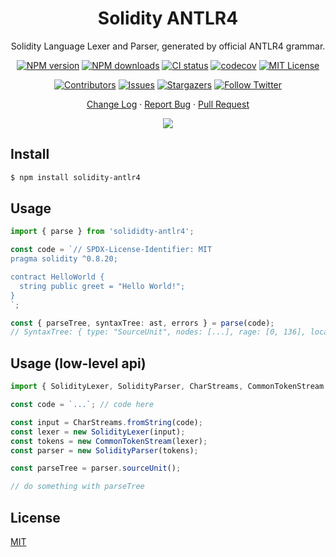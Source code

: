 <div align="center"><a name="readme-top"></a>

<h1>Solidity ANTLR4</h1>

Solidity Language Lexer and Parser, generated by official ANTLR4 grammar.

[![NPM version][npm-image]][npm-url]
[![NPM downloads][download-image]][download-url]
[![CI status][github-action-image]][github-action-url]
[![codecov][codecov-image]][codecov-url]
[![MIT License][license-shield]][license-url]

[![Contributors][contributors-shield]][contributors-url]
[![Issues][issues-shield]][issues-url]
[![Stargazers][stars-shield]][stars-url]
[![Follow Twitter][twitter-image]][twitter-url]

[Change Log](./CHANGELOG.md) · [Report Bug](https://github.com/jeasonstudio/solidity-antlr4/issues/new) · [Pull Request](https://github.com/jeasonstudio/solidity-antlr4/compare)

![](https://raw.githubusercontent.com/andreasbm/readme/master/assets/lines/rainbow.png)

[npm-image]: https://img.shields.io/npm/v/solidity-antlr4?style=for-the-badge
[npm-url]: http://npmjs.org/package/solidity-antlr4
[download-image]: https://img.shields.io/npm/dm/solidity-antlr4.svg?style=for-the-badge
[download-url]: https://npmjs.org/package/solidity-antlr4
[github-action-image]: https://img.shields.io/github/actions/workflow/status/jeasonstudio/solidity-antlr4/test.yml?style=for-the-badge
[github-action-url]: https://github.com/jeasonstudio/solidity-antlr4/actions?query=workflow=%22test%22
[codecov-image]: https://img.shields.io/codecov/c/github/jeasonstudio/solidity-antlr4/master.svg?style=for-the-badge
[codecov-url]: https://codecov.io/gh/jeasonstudio/solidity-antlr4/branch/master
[license-shield]: https://img.shields.io/github/license/jeasonstudio/solidity-antlr4.svg?style=for-the-badge
[license-url]: https://github.com/jeasonstudio/solidity-antlr4/blob/master/LICENSE

[contributors-shield]: https://img.shields.io/github/contributors/jeasonstudio/solidity-antlr4.svg?style=for-the-badge
[contributors-url]: https://github.com/jeasonstudio/solidity-antlr4/graphs/contributors
[stars-shield]: https://img.shields.io/github/stars/jeasonstudio/solidity-antlr4.svg?style=for-the-badge
[stars-url]: https://github.com/jeasonstudio/solidity-antlr4/stargazers
[issues-shield]: https://img.shields.io/github/issues/jeasonstudio/solidity-antlr4.svg?style=for-the-badge
[issues-url]: https://github.com/jeasonstudio/solidity-antlr4/issues
[twitter-image]: https://img.shields.io/twitter/follow/jeasonstudio?style=for-the-badge&logo=x
[twitter-url]: https://twitter.com/jeasonstudio

</div>

## Install

```bash
$ npm install solidity-antlr4
```

## Usage

```ts
import { parse } from 'solididty-antlr4';

const code = `// SPDX-License-Identifier: MIT
pragma solidity ^0.8.20;

contract HelloWorld {
  string public greet = "Hello World!";
}
`;

const { parseTree, syntaxTree: ast, errors } = parse(code);
// SyntaxTree: { type: "SourceUnit", nodes: [...], rage: [0, 136], location: {...} }
```

## Usage (low-level api)

```ts
import { SolidityLexer, SolidityParser, CharStreams, CommonTokenStream } from 'solididty-antlr4';

const code = `...`; // code here

const input = CharStreams.fromString(code);
const lexer = new SolidityLexer(input);
const tokens = new CommonTokenStream(lexer);
const parser = new SolidityParser(tokens);

const parseTree = parser.sourceUnit();

// do something with parseTree
```

## License

[MIT](./LICENSE)
